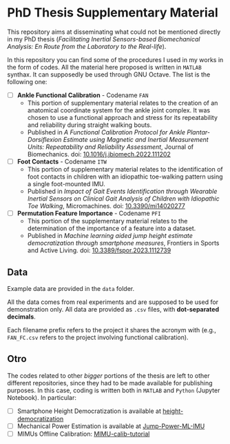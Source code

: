 # PhD Thesis Supplementary Material

This repository aims at disseminating what could not be mentioned directly in my PhD thesis (*Facilitating Inertial Sensors-based Biomechanical Analysis: En Route from the Laboratory to the Real-life*).

In this repository you can find some of the procedures I used in my works in the form of codes. All the material here proposed is written in ```MATLAB``` synthax. It can supposedly be used through GNU Octave. The list is the following one:

- [ ] **Ankle Functional Calibration** - Codename ```FAN```
  - This portion of supplementary material relates to the creation of an anatomical coordinate system for the ankle joint complex. It was chosen to use a functional approach and stress for its repeatability and reliability during straight walking bouts. 
  - Published in *A Functional Calibration Protocol for Ankle Plantar-Dorsiflexion Estimate using Magnetic and Inertial Measurement Units: Repeatability and Reliability Assessment*, Journal of Biomechanics. doi: [10.1016/j.jbiomech.2022.111202](https://doi.org/10.1016/j.jbiomech.2022.111202)
- [ ] **Foot Contacts**  - Codename ```ITW```
  - This portion of supplementary material relates to the identification of foot contacts in children with an idiopathic toe-walking pattern using a single foot-mounted IMU.
  - Published in *Impact of Gait Events Identification through Wearable Inertial Sensors on Clinical Gait Analysis of Children with Idiopathic Toe Walking*, Micromachines. doi: [10.3390/mi14020277](https://doi.org/10.3390/mi14020277)
- [ ] **Permutation Feature Importance**  - Codename ```PFI``` 
  - This portion of the supplementary material relates to the determination of the importance of a feature into a dataset.
  - Published in *Machine learning aided jump height estimate democratization through smartphone measures*, Frontiers in Sports and Active Living. doi: [10.3389/fspor.2023.1112739](https://doi.org/10.3389/fspor.2023.1112739)

## Data

Example data are provided in the ```data``` folder. 

All the data comes from real experiments and are supposed to be used for demonstration only. All data are provided as ```.csv``` files, with **dot-separated decimals**.

Each filename prefix refers to the project it shares the acronym with (e.g., ```FAN_FC.csv``` refers to the project involving functional calibration). 

## Otro 

The codes related to other *bigger* portions of the thesis are left to other different repositories, since they had to be made available for publishing purposes. In this case, coding is written both in ```MATLAB``` and ```Python``` (Jupyter Notebook). In particular:

- [ ] Smartphone Height Democratization is available at [height-democratization](https://github.com/Maskul93/height-democratization)
- [ ] Mechanical Power Estimation is available at [Jump-Power-ML-IMU](https://github.com/Maskul93/Jump-Power-ML-IMU)
- [ ] MIMUs Offline Calibration: [MIMU-calib-tutorial](https://github.com/Maskul93/MIMU-calib-tutorial)
